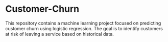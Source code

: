 # Customer-Churn
This repository contains a machine learning project focused on predicting customer churn using logistic regression. The goal is to identify customers at risk of leaving a service based on historical data. 

